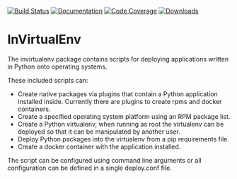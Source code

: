 [![Build Status](https://cd.screwdriver.cd/pipelines/2835/badge)](https://cd.screwdriver.cd/pipelines/2835)
[![Documentation](https://readthedocs.org/projects/invirtualenv/badge/?version=latest)](https://invirtualenv.readthedocs.io/en/latest/?badge=latest)
[![Code Coverage](https://codecov.io/gh/yahoo/invirtualenv/branch/master/graph/badge.svg)](https://codecov.io/gh/yahoo/invirtualenv)
[![Downloads](https://pepy.tech/badge/invirtualenv)](https://pepy.tech/project/invirtualenv)

# InVirtualEnv

The invirtualenv package contains scripts for deploying applications written in Python onto operating systems.

These included scripts can:

* Create native packages via plugins that contain a Python application installed inside.  Currently there are plugins to create rpms and docker containers.
* Create a specified operating system platform using an RPM package list.
* Create a Python virtualenv, when running as root the virtualenv can be deployed so that it can be manipulated by another user.
* Deploy Python packages into the virtualenv from a pip requirements file.
* Create a docker container with the application installed.

The script can be configured using command line arguments or all configuration
can be defined in a single deploy.conf file.
